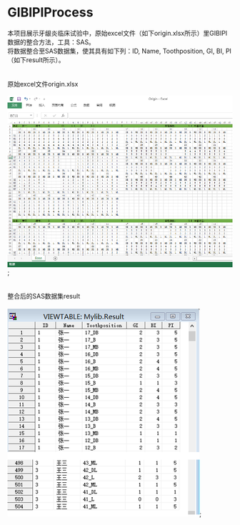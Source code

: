 # GIBIPIProcess
本项目展示牙龈炎临床试验中，原始excel文件（如下origin.xlsx所示）里GIBIPI数据的整合方法，工具：SAS。  
将数据整合至SAS数据集，使其具有如下列：ID, Name, Toothposition, GI, BI, PI （如下result所示）。  
&ensp;&ensp;&ensp;&ensp;    
&ensp;&ensp;&ensp;&ensp;   
原始excel文件origin.xlsx  
&ensp;&ensp;&ensp;&ensp;   
![image](https://github.com/TracyHuo/GIBIPIProcess/blob/master/Image/1.PNG);  
&ensp;&ensp;&ensp;&ensp;   
&ensp;&ensp;&ensp;&ensp;   
整合后的SAS数据集result  
&ensp;&ensp;&ensp;&ensp;   
![image](https://github.com/TracyHuo/GIBIPIProcess/blob/master/Image/result.PNG);  
&ensp;&ensp;&ensp;&ensp;   
&ensp;&ensp;&ensp;&ensp;   


